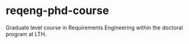 # reqeng-phd-course
 Graduate level course in Requirements Engineering within the doctoral program at LTH. 
